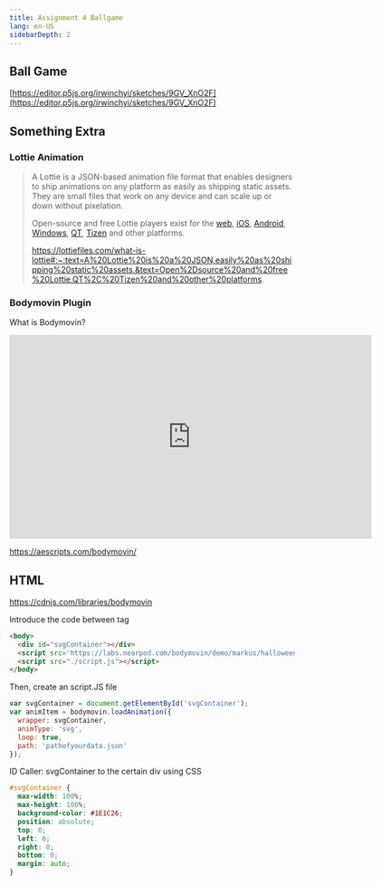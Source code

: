 ```yaml
---
title: Assignment 4 Ballgame
lang: en-US
sidebarDepth: 2
---
```


## Ball Game

[https://editor.p5js.org/irwinchyi/sketches/9GV_XnO2F](https://editor.p5js.org/irwinchyi/sketches/9GV_XnO2F)



## Something Extra

### Lottie Animation

> A Lottie is a JSON-based animation file format that enables designers to ship animations on any platform as easily as shipping static assets. They are small files that work on any device and can scale up or down without pixelation.
>
> Open-source and free Lottie players exist for the [web](https://github.com/airbnb/lottie-web), [iOS](https://github.com/airbnb/lottie-ios), [Android](https://github.com/airbnb/lottie-android), [Windows](https://github.com/windows-toolkit/Lottie-Windows), [QT](https://www.qt.io/blog/2019/03/08/announcing-qtlottie), [Tizen](https://github.com/Samsung/rlottie) and other platforms.
>
> https://lottiefiles.com/what-is-lottie#:~:text=A%20Lottie%20is%20a%20JSON,easily%20as%20shipping%20static%20assets.&text=Open%2Dsource%20and%20free%20Lottie,QT%2C%20Tizen%20and%20other%20platforms.

### Bodymovin Plugin

What is Bodymovin? 

<iframe title="vimeo-player" src="https://player.vimeo.com/video/217683641" width="640" height="360" frameborder="0" allowfullscreen></iframe>

https://aescripts.com/bodymovin/



## HTML

https://cdnjs.com/libraries/bodymovin

Introduce the code between <body> tag 

```html
<body>
  <div id="svgContainer"></div>
  <script src='https://labs.nearpod.com/bodymovin/demo/markus/halloween/lt.min.js'></script>
  <script src="./script.js"></script>
</body>

```

Then, create an script.JS file

```javascript
var svgContainer = document.getElementById('svgContainer');
var animItem = bodymovin.loadAnimation({
  wrapper: svgContainer,
  animType: 'svg',
  loop: true,
  path: 'pathofyourdata.json'
});
```

ID Caller: svgContainer to the certain div using CSS 

```css
#svgContainer {
  max-width: 100%;
  max-height: 100%;
  background-color: #1E1C26;
  position: absolute;
  top: 0;
  left: 0;
  right: 0;
  bottom: 0;
  margin: auto;
}
```

